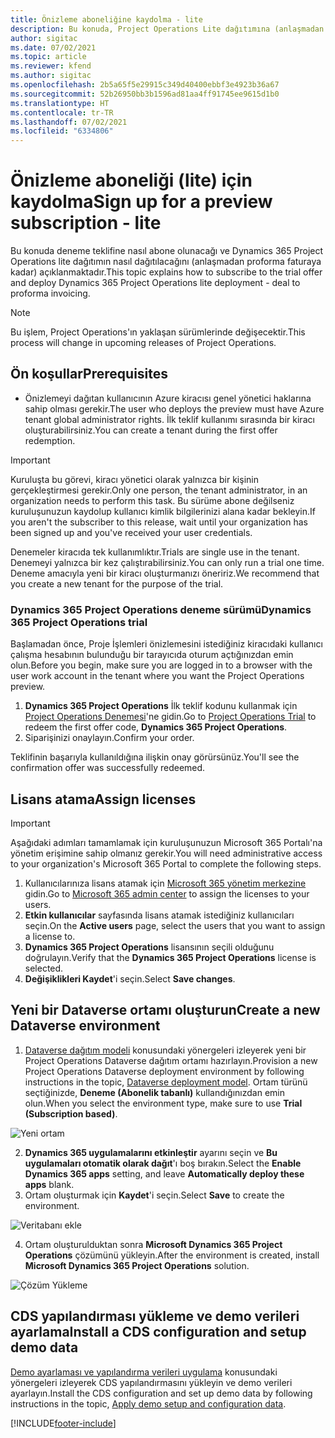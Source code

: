 ```yaml
---
title: Önizleme aboneliğine kaydolma - lite
description: Bu konuda, Project Operations Lite dağıtımına (anlaşmadan proforma faturaya) abone olma ve dağıtma hakkında bilgiler sağlanmaktadır.
author: sigitac
ms.date: 07/02/2021
ms.topic: article
ms.reviewer: kfend
ms.author: sigitac
ms.openlocfilehash: 2b5a65f5e29915c349d40400ebbf3e4923b36a67
ms.sourcegitcommit: 52b26950bb3b1596ad81aa4ff91745ee9615d1b0
ms.translationtype: HT
ms.contentlocale: tr-TR
ms.lasthandoff: 07/02/2021
ms.locfileid: "6334806"
---
```

# <a name="sign-up-for-a-preview-subscription---lite"></a><span data-ttu-id="f232c-103">Önizleme aboneliği (lite) için kaydolma</span><span class="sxs-lookup"><span data-stu-id="f232c-103">Sign up for a preview subscription - lite</span></span> 

<span data-ttu-id="f232c-104">Bu konuda deneme teklifine nasıl abone olunacağı ve Dynamics 365 Project Operations lite dağıtımın nasıl dağıtılacağını (anlaşmadan proforma faturaya kadar) açıklanmaktadır.</span><span class="sxs-lookup"><span data-stu-id="f232c-104">This topic explains how to subscribe to the trial offer and deploy Dynamics 365 Project Operations lite deployment - deal to proforma invoicing.</span></span>

> [!NOTE]
> <span data-ttu-id="f232c-105">Bu işlem, Project Operations'ın yaklaşan sürümlerinde değişecektir.</span><span class="sxs-lookup"><span data-stu-id="f232c-105">This process will change in upcoming releases of Project Operations.</span></span>

## <a name="prerequisites"></a><span data-ttu-id="f232c-106">Ön koşullar</span><span class="sxs-lookup"><span data-stu-id="f232c-106">Prerequisites</span></span>
- <span data-ttu-id="f232c-107">Önizlemeyi dağıtan kullanıcının Azure kiracısı genel yönetici haklarına sahip olması gerekir.</span><span class="sxs-lookup"><span data-stu-id="f232c-107">The user who deploys the preview must have Azure tenant global administrator rights.</span></span> <span data-ttu-id="f232c-108">İlk teklif kullanımı sırasında bir kiracı oluşturabilirsiniz.</span><span class="sxs-lookup"><span data-stu-id="f232c-108">You can create a tenant during the first offer redemption.</span></span>

> [!IMPORTANT]
> <span data-ttu-id="f232c-109">Kuruluşta bu görevi, kiracı yönetici olarak yalnızca bir kişinin gerçekleştirmesi gerekir.</span><span class="sxs-lookup"><span data-stu-id="f232c-109">Only one person, the tenant administrator, in an organization needs to perform this task.</span></span> <span data-ttu-id="f232c-110">Bu sürüme abone değilseniz kuruluşunuzun kaydolup kullanıcı kimlik bilgilerinizi alana kadar bekleyin.</span><span class="sxs-lookup"><span data-stu-id="f232c-110">If you aren't the subscriber to this release, wait until your organization has been signed up and you've received your user credentials.</span></span>
> 
> <span data-ttu-id="f232c-111">Denemeler kiracıda tek kullanımlıktır.</span><span class="sxs-lookup"><span data-stu-id="f232c-111">Trials are single use in the tenant.</span></span> <span data-ttu-id="f232c-112">Denemeyi yalnızca bir kez çalıştırabilirsiniz.</span><span class="sxs-lookup"><span data-stu-id="f232c-112">You can only run a trial one time.</span></span> <span data-ttu-id="f232c-113">Deneme amacıyla yeni bir kiracı oluşturmanızı öneririz.</span><span class="sxs-lookup"><span data-stu-id="f232c-113">We recommend that you create a new tenant for the purpose of the trial.</span></span>

### <a name="dynamics-365-project-operations-trial"></a><span data-ttu-id="f232c-114">Dynamics 365 Project Operations deneme sürümü</span><span class="sxs-lookup"><span data-stu-id="f232c-114">Dynamics 365 Project Operations trial</span></span> 

<span data-ttu-id="f232c-115">Başlamadan önce, Proje İşlemleri önizlemesini istediğiniz kiracıdaki kullanıcı çalışma hesabının bulunduğu bir tarayıcıda oturum açtığınızdan emin olun.</span><span class="sxs-lookup"><span data-stu-id="f232c-115">Before you begin, make sure you are logged in to a browser with the user work account in the tenant where you want the Project Operations preview.</span></span>

1. <span data-ttu-id="f232c-116">**Dynamics 365 Project Operations** İlk teklif kodunu kullanmak için [Project Operations Denemesi](https://aka.ms/try-po)'ne gidin.</span><span class="sxs-lookup"><span data-stu-id="f232c-116">Go to [Project Operations Trial](https://aka.ms/try-po) to redeem the first offer code, **Dynamics 365 Project Operations**.</span></span>
2. <span data-ttu-id="f232c-117">Siparişinizi onaylayın.</span><span class="sxs-lookup"><span data-stu-id="f232c-117">Confirm your order.</span></span>

  <span data-ttu-id="f232c-118">Teklifinin başarıyla kullanıldığına ilişkin onay görürsünüz.</span><span class="sxs-lookup"><span data-stu-id="f232c-118">You'll see the confirmation offer was successfully redeemed.</span></span>

## <a name="assign-licenses"></a><span data-ttu-id="f232c-119">Lisans atama</span><span class="sxs-lookup"><span data-stu-id="f232c-119">Assign licenses</span></span>

> [!IMPORTANT]
> <span data-ttu-id="f232c-120">Aşağıdaki adımları tamamlamak için kuruluşunuzun Microsoft 365 Portalı'na yönetim erişimine sahip olmanız gerekir.</span><span class="sxs-lookup"><span data-stu-id="f232c-120">You will need administrative access to your organization's Microsoft 365 Portal to complete the following steps.</span></span>


1. <span data-ttu-id="f232c-121">Kullanıcılarınıza lisans atamak için [Microsoft 365 yönetim merkezine](https://portal.office.com/) gidin.</span><span class="sxs-lookup"><span data-stu-id="f232c-121">Go to [Microsoft 365 admin center](https://portal.office.com/) to assign the licenses to your users.</span></span>
2. <span data-ttu-id="f232c-122">**Etkin kullanıcılar** sayfasında lisans atamak istediğiniz kullanıcıları seçin.</span><span class="sxs-lookup"><span data-stu-id="f232c-122">On the **Active users** page, select the users that you want to assign a license to.</span></span>
3. <span data-ttu-id="f232c-123">**Dynamics 365 Project Operations** lisansının seçili olduğunu doğrulayın.</span><span class="sxs-lookup"><span data-stu-id="f232c-123">Verify that the **Dynamics 365 Project Operations** license is selected.</span></span> 
4. <span data-ttu-id="f232c-124">**Değişiklikleri Kaydet**'i seçin.</span><span class="sxs-lookup"><span data-stu-id="f232c-124">Select **Save changes**.</span></span>

## <a name="create-a-new-dataverse-environment"></a><span data-ttu-id="f232c-125">Yeni bir Dataverse ortamı oluşturun</span><span class="sxs-lookup"><span data-stu-id="f232c-125">Create a new Dataverse environment</span></span>

1. <span data-ttu-id="f232c-126">[Dataverse dağıtım modeli](lite-deployment.md) konusundaki yönergeleri izleyerek yeni bir Project Operations Dataverse dağıtım ortamı hazırlayın.</span><span class="sxs-lookup"><span data-stu-id="f232c-126">Provision a new Project Operations Dataverse deployment environment by following instructions in the topic, [Dataverse deployment model](lite-deployment.md).</span></span> <span data-ttu-id="f232c-127">Ortam türünü seçtiğinizde, **Deneme (Abonelik tabanlı)** kullandığınızdan emin olun.</span><span class="sxs-lookup"><span data-stu-id="f232c-127">When you select the environment type, make sure to use **Trial (Subscription based)**.</span></span>

  ![Yeni ortam](./media/19CreateEnvironment.png)

2. <span data-ttu-id="f232c-129">**Dynamics 365 uygulamalarını etkinleştir** ayarını seçin ve **Bu uygulamaları otomatik olarak dağıt**'ı boş bırakın.</span><span class="sxs-lookup"><span data-stu-id="f232c-129">Select the **Enable Dynamics 365 apps** setting, and leave **Automatically deploy these apps** blank.</span></span>  
3. <span data-ttu-id="f232c-130">Ortam oluşturmak için **Kaydet**'i seçin.</span><span class="sxs-lookup"><span data-stu-id="f232c-130">Select **Save** to create the environment.</span></span>

  ![Veritabanı ekle](./media/20CreateEnvironment1.png)

4. <span data-ttu-id="f232c-132">Ortam oluşturulduktan sonra **Microsoft Dynamics 365 Project Operations** çözümünü yükleyin.</span><span class="sxs-lookup"><span data-stu-id="f232c-132">After the environment is created, install **Microsoft Dynamics 365 Project Operations** solution.</span></span> 

![Çözüm Yükleme](./media/21InstallSolution.png)

## <a name="install-a-cds-configuration-and-setup-demo-data"></a><span data-ttu-id="f232c-134">CDS yapılandırması yükleme ve demo verileri ayarlama</span><span class="sxs-lookup"><span data-stu-id="f232c-134">Install a CDS configuration and setup demo data</span></span>

<span data-ttu-id="f232c-135">[Demo ayarlaması ve yapılandırma verileri uygulama](lite-apply-demo-setup-config-data.md) konusundaki yönergeleri izleyerek CDS yapılandırmasını yükleyin ve demo verileri ayarlayın.</span><span class="sxs-lookup"><span data-stu-id="f232c-135">Install the CDS configuration and set up demo data by following instructions in the topic, [Apply demo setup and configuration data](lite-apply-demo-setup-config-data.md).</span></span>


[!INCLUDE[footer-include](../includes/footer-banner.md)]
